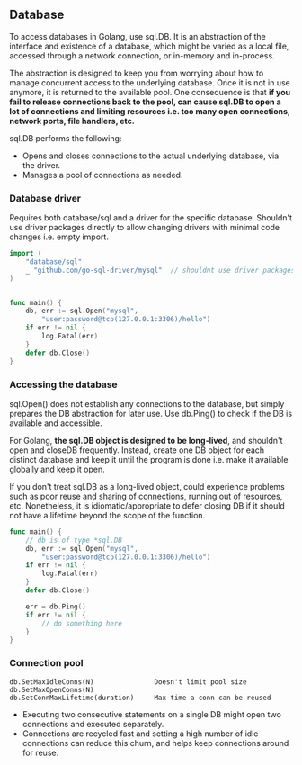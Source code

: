## Database

To access databases in Golang, use sql.DB. It is an abstraction of the interface and existence of a database, which might be varied as a local file, accessed through a network connection, or in-memory and in-process.

The abstraction is designed to keep you from worrying about how to manage concurrent access to the underlying database. Once it is not in use anymore, it is returned to the available pool. One consequence is that **if you fail to release connections back to the pool, can cause sql.DB to open a lot of connections and limiting resources i.e. too many open connections, network ports, file handlers, etc.**

sql.DB performs the following:

- Opens and closes connections to the actual underlying database, via the driver.
- Manages a pool of connections as needed.

### Database driver

Requires both database/sql and a driver for the specific database. Shouldn't use driver packages directly to allow changing drivers with minimal code changes i.e. empty import.

```go
import (
	"database/sql"
	_ "github.com/go-sql-driver/mysql"  // shouldnt use driver packages directly
)


func main() {
	db, err := sql.Open("mysql",
		"user:password@tcp(127.0.0.1:3306)/hello")
	if err != nil {
		log.Fatal(err)
	}
	defer db.Close()
}
```

### Accessing the database

sql.Open() does not establish any connections to the database, but simply prepares the DB abstraction for later use. Use db.Ping() to check if the DB is available and accessible.

For Golang, **the sql.DB object is designed to be long-lived**, and shouldn't open and closeDB frequently. Instead, create one DB object for each distinct database and keep it until the program is done i.e. make it available globally and keep it open.

If you don't treat sql.DB as a long-lived object, could experience problems such as poor reuse and sharing of connections, running out of resources, etc. Nonetheless, it is idiomatic/appropriate to defer closing DB if it should not have a lifetime beyond the scope of the function.

```go
func main() {
	// db is of type *sql.DB
	db, err := sql.Open("mysql",
		"user:password@tcp(127.0.0.1:3306)/hello")
	if err != nil {
		log.Fatal(err)
	}
	defer db.Close()

	err = db.Ping()
	if err != nil {
		// do something here
	}
}
```

### Connection pool

```
db.SetMaxIdleConns(N)				Doesn't limit pool size
db.SetMaxOpenConns(N)
db.SetConnMaxLifetime(duration)		Max time a conn can be reused
```

- Executing two consecutive statements on a single DB might open two connections and executed separately.
- Connections are recycled fast and setting a high number of idle connections can reduce this churn, and helps keep connections around for reuse.

